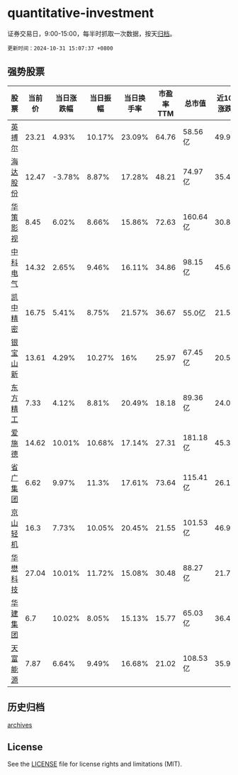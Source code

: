 # quantitative-investment

证券交易日，9:00-15:00，每半时抓取一次数据，按天[归档](archives)。

`更新时间：2024-10-31 15:07:37 +0800`

## 强势股票

|股票|当前价|当日涨跌幅|当日振幅|当日换手率|市盈率TTM|总市值|近10日涨跌幅|
|----|----|----|----|----|----|----|----|
|[英搏尔](https://xueqiu.com/S/SZ300681)|23.21|4.93%|10.17%|23.09%|64.76|58.56亿|49.94%|
|[海达股份](https://xueqiu.com/S/SZ300320)|12.47|-3.78%|8.87%|17.28%|48.21|74.97亿|35.4%|
|[华策影视](https://xueqiu.com/S/SZ300133)|8.45|6.02%|8.66%|15.86%|72.63|160.64亿|30.8%|
|[中科电气](https://xueqiu.com/S/SZ300035)|14.32|2.65%|9.46%|16.11%|34.86|98.15亿|45.68%|
|[凯中精密](https://xueqiu.com/S/SZ002823)|16.75|5.41%|8.75%|21.57%|36.67|55.0亿|21.55%|
|[银宝山新](https://xueqiu.com/S/SZ002786)|13.61|4.29%|10.27%|16%|25.97|67.45亿|20.55%|
|[东方精工](https://xueqiu.com/S/SZ002611)|7.33|4.12%|8.81%|20.49%|18.18|89.36亿|24.03%|
|[爱施德](https://xueqiu.com/S/SZ002416)|14.62|10.01%|10.68%|17.14%|27.31|181.18亿|45.33%|
|[省广集团](https://xueqiu.com/S/SZ002400)|6.62|9.97%|11.3%|17.61%|73.64|115.41亿|26.1%|
|[京山轻机](https://xueqiu.com/S/SZ000821)|16.3|7.73%|10.05%|20.45%|21.55|101.53亿|46.98%|
|[华懋科技](https://xueqiu.com/S/SH603306)|27.04|10.01%|11.72%|15.08%|30.48|88.27亿|21.75%|
|[华建集团](https://xueqiu.com/S/SH600629)|6.7|10.02%|8.05%|15.13%|15.77|65.03亿|36.46%|
|[天富能源](https://xueqiu.com/S/SH600509)|7.87|6.64%|9.49%|16.68%|21.02|108.53亿|35.92%|

## 历史归档

[archives](archives)

## License

See the [LICENSE](LICENSE) file for license rights and limitations (MIT).